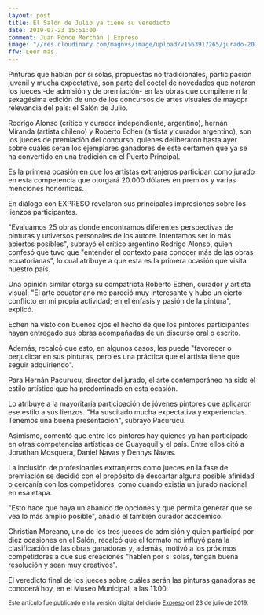 ```yaml
---
layout: post
title: El Salón de Julio ya tiene su veredicto
date: 2019-07-23 15:51:00
comment: Juan Ponce Merchán | Expreso
image: "//res.cloudinary.com/magnvs/image/upload/v1563917265/jurado-2019_qyd9j1.jpg"
ffw: Leer más
---
```

Pinturas que hablan por sí solas, propuestas no tradicionales, participación juvenil y mucha expectativa, son parte del coctel de novedades que notaron los jueces -de admisión y de premiación- en las obras que compitene n la sexagésima edición de uno de los concursos de artes visuales de mayopr relevancia del país: el Salón de Julio.  

Rodrigo Alonso (crítico y curador independiente, argentino), hernán Miranda (artista chileno) y Roberto Echen (artista y curador argentino), son los jueces de premiación del concurso, quienes deliberaron hasta ayer sobre cuáles serán los ejemplares ganadores de este certamen que ya se ha convertido en una tradición en el Puerto Principal.  

Es la primera ocasión en que los artistas extranjeros participan como jurado en esta competencia que otorgará 20.000 dólares en premios y varias menciones honoríficas.  

En diálogo con EXPRESO revelaron sus principales impresiones sobre los lienzos participantes.  

"Evaluamos 25 obras donde encontramos diferentes perspectivas de pinturas y universos personales de los autore. Intentamos ser lo más abiertos posibles", subrayó el crítico argentino Rodrigo Alonso, quien confesó que tuvo que "entender el contexto para conocer más de las obras ecuatorianas", lo cual atribuye a que esta es la primera ocasión que visita nuestro país.  

Una opinión similar otorga su compatriota Roberto Echen, curador y artista visual. "El arte ecuatoriano me pareció muy interesante y hubo un cierto conflicto en mi propia actividad; en el énfasis y pasión de la pintura", explicó.  

Echen ha visto con buenos ojos el hecho de que los pintores participantes hayan entregado sus obras acompañadas de un discurso oral o escrito.  

Además, recalcó que esto, en algunos casos, les puede "favorecer o perjudicar en sus pinturas, pero es una práctica que el artista tiene que seguir adquiriendo".  

Para Hernán Pacurucu, director del jurado, el arte contemporáneo ha sido el estilo artístico que ha predominado en esta ocasión.  

Lo atribuye a la mayoritaria participación de jóvenes pintores que aplicaron ese estilo a sus lienzos. "Ha suscitado mucha expectativa y experiencias. Tenemos una buena presentación", subrayó Pacurucu.  

Asimismo, comentó que entre los pintores hay quienes ya han participado en otras competencias artísticas de Guayaquil y el país. Entre ellos citó a Jonathan Mosquera, Daniel Navas y Dennys Navas.  

La inclusión de profesioanles extranjeros como jueces en la fase de premiación se decidió con el propósito de descartar alguna posible afinidad o cercanía con los competidores, como cuando existía un jurado nacional en esa etapa. 

"Esto hace que haya un abanico de opciones y que permita generar que se vea lo más amplio posible", añadió el también curador académico.  

Christian Moreano, uno de los tres jueces de admisión y quien participó por diez ocasiones en el Salón, recalcó que el formato no influyó para la clasificación de las obras ganadoras y, además, motivó a los próximos competidores a que sus creaciones "hablen por sí solas, tengan buena resolución y sean muy creativos".  

El veredicto final de los jueces sobre cuáles serán las pinturas ganadoras se conocerá hoy, en el Museo Municipal, a las 11:00.

<small>Este artículo fue publicado en la versión digital del diario [Expreso](//www.expreso.ec/guayaquil/salon-julio-concurso-fiestas-fundacion-ciudad-IA3002947) del 23 de julio de 2019.</small>
